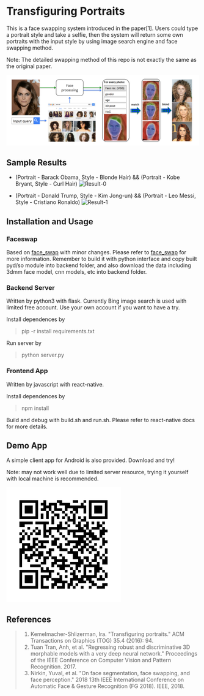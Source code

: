 # Transfiguring Portraits
This is a face swapping system introduced in the paper[1]. Users could type a portrait style and take a selfie, then the system will return some own portraits with the input style by using image search engine and face swapping method.

Note: The detailed swapping method of this repo is not exactly the same as the original paper.

![Overview](images/overview.png)

## Sample Results

- (Portrait - Barack Obama, Style - Blonde Hair) && (Portrait - Kobe Bryant, Style - Curl Hair)
![Result-0](images/result-0.png)

- (Portrait - Donald Trump, Style - Kim Jong-un) && (Portrait - Leo Messi, Style - Cristiano Ronaldo)
![Result-1](images/result-1.png)

## Installation and Usage

### Faceswap
Based on [face_swap](https://github.com/YuvalNirkin/face_swap/) with minor changes. Please refer to [face_swap](https://github.com/YuvalNirkin/face_swap/) for more information. Remember to build it with python interface and copy built pyd/so module into backend folder, and also download the data including 3dmm face model, cnn models, etc into backend folder.

### Backend Server
Written by python3 with flask. Currently Bing image search is used with limited free account. Use your own account if you want to have a try.

Install dependences by 
> pip -r install requirements.txt

Run server by
> python server.py

### Frontend App
Written by javascript with react-native.

Install dependences by 
> npm install 

Build and debug with build.sh and run.sh. Please refer to react-native docs for more details.



## Demo App
A simple client app for Android is also provided. Download and try!

Note: may not work well due to limited server resource, trying it yourself with local machine is recommended. 

![Android-release](images/android-release.png)

## References
>1. Kemelmacher-Shlizerman, Ira. "Transfiguring portraits." ACM Transactions on Graphics (TOG) 35.4 (2016): 94.
>2. Tuan Tran, Anh, et al. "Regressing robust and discriminative 3D morphable models with a very deep neural network." Proceedings of the IEEE Conference on Computer Vision and Pattern Recognition. 2017.
>3. Nirkin, Yuval, et al. "On face segmentation, face swapping, and face perception." 2018 13th IEEE International Conference on Automatic Face & Gesture Recognition (FG 2018). IEEE, 2018.